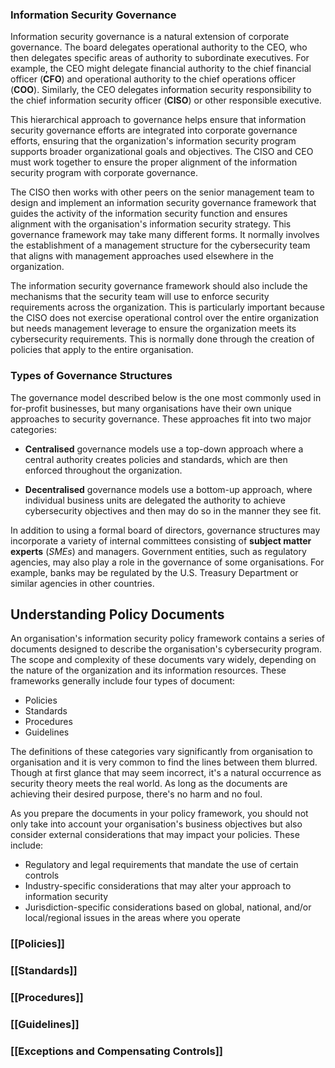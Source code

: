 
### Information Security Governance

Information security governance is a natural extension of corporate governance. The board delegates operational authority to the CEO, who then delegates specific areas of authority to subordinate executives. For example, the CEO might delegate financial authority to the chief financial officer (**CFO**) and operational authority to the chief operations officer (**COO**). Similarly, the CEO delegates information security responsibility to the chief information security officer (**CISO**) or other responsible executive.

This hierarchical approach to governance helps ensure that information security governance efforts are integrated into corporate governance efforts, ensuring that the organization's information security program supports broader organizational goals and objectives. The CISO and CEO must work together to ensure the proper alignment of the information security program with corporate governance.

The CISO then works with other peers on the senior management team to design and implement an information security governance framework that guides the activity of the information security function and ensures alignment with the organisation's information security strategy. This governance framework may take many different forms. It normally involves the establishment of a management structure for the cybersecurity team that aligns with management approaches used elsewhere in the organization.

The information security governance framework should also include the mechanisms that the security team will use to enforce security requirements across the organization. This is particularly important because the CISO does not exercise operational control over the entire organization but needs management leverage to ensure the organization meets its cybersecurity requirements. This is normally done through the creation of policies that apply to the entire organisation.

### Types of Governance Structures

The governance model described below is the one most commonly used in for-profit businesses, but many organisations have their own unique approaches to security governance. These approaches fit into two major categories:

- **Centralised** governance models use a top-down approach where a central authority creates policies and standards, which are then enforced throughout the organization.
  
- **Decentralised** governance models use a bottom-up approach, where individual business units are delegated the authority to achieve cybersecurity objectives and then may do so in the manner they see fit.

In addition to using a formal board of directors, governance structures may incorporate a variety of internal committees consisting of **subject matter experts** (*SMEs*) and managers. Government entities, such as regulatory agencies, may also play a role in the governance of some organisations. For example, banks may be regulated by the U.S. Treasury Department or similar agencies in other countries.

## Understanding Policy Documents

An organisation's information security policy framework contains a series of documents designed to describe the organisation's cybersecurity program. The scope and complexity of these documents vary widely, depending on the nature of the organization and its information resources. These frameworks generally include four types of document:

- Policies
- Standards
- Procedures
- Guidelines

The definitions of these categories vary significantly from organisation to organisation and it is very common to find the lines between them blurred. Though at first glance that may seem incorrect, it's a natural occurrence as security theory meets the real world. As long as the documents are achieving their desired purpose, there's no harm and no foul.

As you prepare the documents in your policy framework, you should not only take into account your organisation's business objectives but also consider external considerations that may impact your policies. These include:

- Regulatory and legal requirements that mandate the use of certain controls
- Industry-specific considerations that may alter your approach to information security
- Jurisdiction-specific considerations based on global, national, and/or local/regional issues in the areas where you operate

### [[Policies]]

### [[Standards]]

### [[Procedures]]

### [[Guidelines]]

### [[Exceptions and Compensating Controls]]